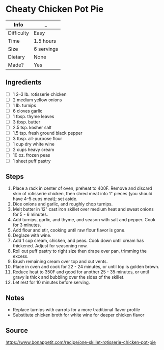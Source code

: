 # Cheaty Chicken Pot Pie

Info       | _
-----------|-
Difficulty | Easy
Time       | 1.5 hours
Size       | 6 servings
Dietary    | None
Made?      | Yes

## Ingredients
- [ ] 1 2–3 lb. rotisserie chicken
- [ ] 2 medium yellow onions
- [ ] 1 lb. turnips
- [ ] 6 cloves garlic
- [ ] 1 tbsp. thyme leaves
- [ ] 3 tbsp. butter
- [ ] 2.5 tsp. kosher salt
- [ ] 1.5 tsp. fresh ground black pepper
- [ ] 3 tbsp. all-purpose flour
- [ ] 1 cup dry white wine
- [ ] 2 cups heavy cream
- [ ] 10 oz. frozen peas
- [ ] 1 sheet puff pastry

## Steps
1. Place a rack in center of oven; preheat to 400F. Remove and discard skin of rotisserie chicken, then shred meat into 1" pieces (you should have 4–5 cups meat); set aside.
2. Dice onions and garlic, and roughly chop turnips.
3. Melt butter in 12" cast iron skillet over medium heat and sweat onions for 5 - 6 minutes.
4. Add turnips, garlic, and thyme, and season with salt and pepper. Cook for 3 minutes.
5. Add flour and stir, cooking until raw flour flavor is gone.
6. Deglaze with wine.
7. Add 1 cup cream, chicken, and peas. Cook down until cream has thickened. Adjust for seasoning now.
8. Roll out puff pastry to right size then drape over pan, trimming the excess.
9. Brush remaining cream over top and cut vents.
10. Place in oven and cook for 22 - 24 minutes, or until top is golden brown.
11. Reduce heat to 350F and good for another 25 - 35 minutes, or until gravy is thick and bubbling over the sides of the skillet.
12. Let rest for 10 minutes before serving.

## Notes
- Replace turnips with carrots for a more traditional flavor profile
- Substitute chicken broth for white wine for deeper chicken flavor

## Source
https://www.bonappetit.com/recipe/one-skillet-rotisserie-chicken-pot-pie
